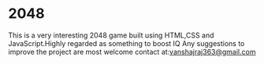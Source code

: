 # 2048
This is a very interesting 2048 game built using HTML,CSS and JavaScript.Highly regarded as something to boost IQ
Any suggestions to improve the project are most welcome
contact at:vanshajraj363@gmail.com
